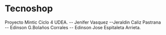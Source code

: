 # Tecnoshop
Proyecto Mintic Ciclo 4 UDEA.
-- Jenifer Vasquez
--Jeraldin Caliz Pastrana
-- Edinson G.Bolaños Corrales
-- Edinson Jose Espitaleta Arrieta.
